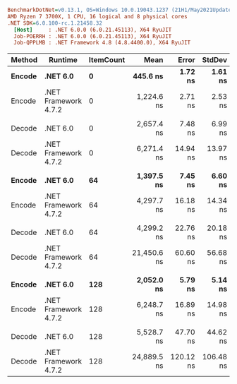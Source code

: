``` ini

BenchmarkDotNet=v0.13.1, OS=Windows 10.0.19043.1237 (21H1/May2021Update)
AMD Ryzen 7 3700X, 1 CPU, 16 logical and 8 physical cores
.NET SDK=6.0.100-rc.1.21458.32
  [Host]     : .NET 6.0.0 (6.0.21.45113), X64 RyuJIT
  Job-POERRH : .NET 6.0.0 (6.0.21.45113), X64 RyuJIT
  Job-QPPLMB : .NET Framework 4.8 (4.8.4400.0), X64 RyuJIT


```
| Method |              Runtime | ItemCount |        Mean |     Error |    StdDev |        Ratio | RatioSD | Allocated |
|------- |--------------------- |---------- |------------:|----------:|----------:|-------------:|--------:|----------:|
| **Encode** |             **.NET 6.0** |         **0** |    **445.6 ns** |   **1.72 ns** |   **1.61 ns** | **2.75x faster** |   **0.01x** |      **40 B** |
| Encode | .NET Framework 4.7.2 |         0 |  1,224.6 ns |   2.71 ns |   2.53 ns |     baseline |         |      40 B |
|        |                      |           |             |           |           |              |         |           |
| Decode |             .NET 6.0 |         0 |  2,657.4 ns |   7.48 ns |   6.99 ns | 2.36x faster |   0.01x |     560 B |
| Decode | .NET Framework 4.7.2 |         0 |  6,271.4 ns |  14.94 ns |  13.97 ns |     baseline |         |     562 B |
|        |                      |           |             |           |           |              |         |           |
| **Encode** |             **.NET 6.0** |        **64** |  **1,397.5 ns** |   **7.45 ns** |   **6.60 ns** | **3.08x faster** |   **0.02x** |      **40 B** |
| Encode | .NET Framework 4.7.2 |        64 |  4,297.7 ns |  16.18 ns |  14.34 ns |     baseline |         |      40 B |
|        |                      |           |             |           |           |              |         |           |
| Decode |             .NET 6.0 |        64 |  4,299.2 ns |  22.76 ns |  20.18 ns | 4.99x faster |   0.02x |   7,248 B |
| Decode | .NET Framework 4.7.2 |        64 | 21,450.6 ns |  60.60 ns |  56.68 ns |     baseline |         |   7,269 B |
|        |                      |           |             |           |           |              |         |           |
| **Encode** |             **.NET 6.0** |       **128** |  **2,052.0 ns** |   **5.79 ns** |   **5.14 ns** | **3.05x faster** |   **0.01x** |      **40 B** |
| Encode | .NET Framework 4.7.2 |       128 |  6,248.7 ns |  16.89 ns |  14.98 ns |     baseline |         |      40 B |
|        |                      |           |             |           |           |              |         |           |
| Decode |             .NET 6.0 |       128 |  5,528.7 ns |  47.70 ns |  44.62 ns | 4.51x faster |   0.04x |   9,112 B |
| Decode | .NET Framework 4.7.2 |       128 | 24,889.5 ns | 120.12 ns | 106.48 ns |     baseline |         |   9,139 B |
